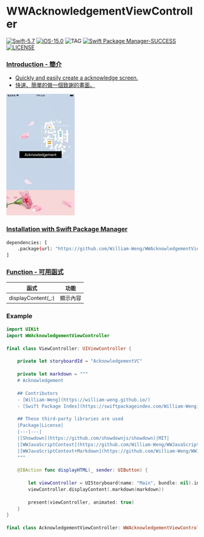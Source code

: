 # WWAcknowledgementViewController

[![Swift-5.7](https://img.shields.io/badge/Swift-5.7-orange.svg?style=flat)](https://developer.apple.com/swift/) [![iOS-15.0](https://img.shields.io/badge/iOS-15.0-pink.svg?style=flat)](https://developer.apple.com/swift/) ![TAG](https://img.shields.io/github/v/tag/William-Weng/WWAcknowledgementViewController) [![Swift Package Manager-SUCCESS](https://img.shields.io/badge/Swift_Package_Manager-SUCCESS-blue.svg?style=flat)](https://developer.apple.com/swift/) [![LICENSE](https://img.shields.io/badge/LICENSE-MIT-yellow.svg?style=flat)](https://developer.apple.com/swift/)

### [Introduction - 簡介](https://swiftpackageindex.com/William-Weng)
- [Quickly and easily create a acknowledge screen.](https://github.com/showdownjs/showdown)
- [快速、簡單的做一個致謝的畫面。](https://swiftpackageindex.com/William-Weng)

![WWJavaScriptContext](./Example.webp)

### [Installation with Swift Package Manager](https://medium.com/彼得潘的-swift-ios-app-開發問題解答集/使用-spm-安裝第三方套件-xcode-11-新功能-2c4ffcf85b4b)

```bash
dependencies: [
    .package(url: "https://github.com/William-Weng/WWAcknowledgementViewController.git", .upToNextMajor(from: "1.0.1"))
]
```

### [Function - 可用函式](https://ezgif.com/video-to-webp)
|函式|功能|
|-|-|
|displayContent(_:)|顯示內容|

### Example
```swift
import UIKit
import WWAcknowledgementViewController

final class ViewController: UIViewController {

    private let storyboardId = "AcknowledgementVC"
    
    private let markdown = """
    # Acknowledgement
    
    ## Contributors
    - [William-Weng](https://william-weng.github.io/)
    - [Swift Package Index](https://swiftpackageindex.com/William-Weng)
    
    ## These third-party libraries are used
    |Package|License|
    |---|---|
    |[Showdown](https://github.com/showdownjs/showdown)|MIT|
    |[WWJavaScriptContext](https://github.com/William-Weng/WWJavaScriptContext/)|MIT|
    |[WWJavaScriptContext+Markdown](https://github.com/William-Weng/WWJavaScriptContext_Markdown/)|MIT|
    """
    
    @IBAction func displayHTML(_ sender: UIButton) {
        
        let viewController = UIStoryboard(name: "Main", bundle: nil).instantiateViewController(identifier: storyboardId) as AcknowledgementViewController
        viewController.displayContent(.markdown(markdown))
        
        present(viewController, animated: true)
    }
}

final class AcknowledgementViewController: WWAcknowledgementViewController {}
```

